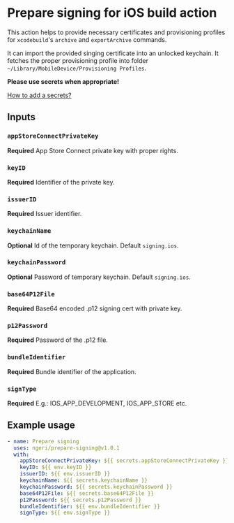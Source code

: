 # Prepare signing for iOS build action

This action helps to provide necessary certificates and provisioning profiles for `xcodebuild`'s `archive` and `exportArchive` commands.

It can import the provided singing certificate into an unlocked keychain. It fetches the proper provisioning profile into folder `~/Library/MobileDevice/Provisioning Profiles`.

**Please use secrets when appropriate!**

[How to add a secrets?](https://help.github.com/en/actions/automating-your-workflow-with-github-actions/creating-and-using-encrypted-secrets)

## Inputs

### `appStoreConnectPrivateKey`

**Required** App Store Connect private key with proper rights.

### `keyID`

**Required** Identifier of the private key.

### `issuerID`

**Required** Issuer identifier.

### `keychainName`

**Optional** Id of the temporary keychain. Default `signing.ios`.

### `keychainPassword`

**Optional** Password of temporary keychain. Default `signing.ios`.


### `base64P12File`

**Required** Base64 encoded .p12 signing cert with private key.

### `p12Password`

**Required** Password of the .p12 file.

### `bundleIdentifier`

**Required** Bundle identifier of the application.

### `signType`

**Required** E.g.: IOS_APP_DEVELOPMENT, IOS_APP_STORE etc.

## Example usage
```yaml
- name: Prepare signing
  uses: ngeri/prepare-signing@v1.0.1
  with:
    appStoreConnectPrivateKey: ${{ secrets.appStoreConnectPrivateKey }}
    keyID: ${{ env.keyID }}
    issuerID: ${{ env.issuerID }}
    keychainName: ${{ secrets.keychainName }}
    keychainPassword: ${{ secrets.keychainPassword }}
    base64P12File: ${{ secrets.base64P12File }}
    p12Password: ${{ secrets.p12Password }}
    bundleIdentifier: ${{ env.bundleIdentifier }}
    signType: ${{ env.signType }}
```
